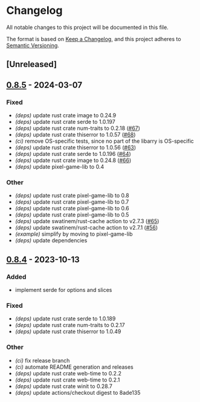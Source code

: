 # Changelog
All notable changes to this project will be documented in this file.

The format is based on [Keep a Changelog](https://keepachangelog.com/en/1.0.0/),
and this project adheres to [Semantic Versioning](https://semver.org/spec/v2.0.0.html).

## [Unreleased]

## [0.8.5](https://github.com/tversteeg/blit/compare/blit-v0.8.4...blit-v0.8.5) - 2024-03-07

### Fixed
- *(deps)* update rust crate image to 0.24.9
- *(deps)* update rust crate serde to 1.0.197
- *(deps)* update rust crate num-traits to 0.2.18 ([#67](https://github.com/tversteeg/blit/pull/67))
- *(deps)* update rust crate thiserror to 1.0.57 ([#68](https://github.com/tversteeg/blit/pull/68))
- *(ci)* remove OS-specific tests, since no part of the libarry is OS-specific
- *(deps)* update rust crate thiserror to 1.0.56 ([#63](https://github.com/tversteeg/blit/pull/63))
- *(deps)* update rust crate serde to 1.0.196 ([#64](https://github.com/tversteeg/blit/pull/64))
- *(deps)* update rust crate image to 0.24.8 ([#66](https://github.com/tversteeg/blit/pull/66))
- *(deps)* update pixel-game-lib to 0.4

### Other
- *(deps)* update rust crate pixel-game-lib to 0.8
- *(deps)* update rust crate pixel-game-lib to 0.7
- *(deps)* update rust crate pixel-game-lib to 0.6
- *(deps)* update rust crate pixel-game-lib to 0.5
- *(deps)* update swatinem/rust-cache action to v2.7.3 ([#65](https://github.com/tversteeg/blit/pull/65))
- *(deps)* update swatinem/rust-cache action to v2.7.1 ([#56](https://github.com/tversteeg/blit/pull/56))
- *(example)* simplify by moving to pixel-game-lib
- *(deps)* update dependencies

## [0.8.4](https://github.com/tversteeg/blit/compare/blit-v0.8.3...blit-v0.8.4) - 2023-10-13

### Added
- implement serde for options and slices

### Fixed
- *(deps)* update rust crate serde to 1.0.189
- *(deps)* update rust crate num-traits to 0.2.17
- *(deps)* update rust crate thiserror to 1.0.49

### Other
- *(ci)* fix release branch
- *(ci)* automate README generation and releases
- *(deps)* update rust crate web-time to 0.2.2
- *(deps)* update rust crate web-time to 0.2.1
- *(deps)* update rust crate winit to 0.28.7
- *(deps)* update actions/checkout digest to 8ade135
